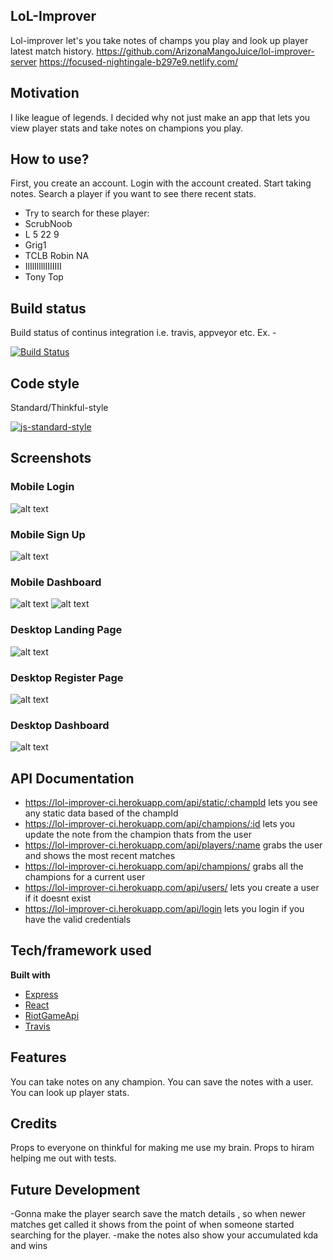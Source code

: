 ## LoL-Improver
Lol-improver let's you take notes of champs you play and look up player latest match history.
https://github.com/ArizonaMangoJuice/lol-improver-server
https://focused-nightingale-b297e9.netlify.com/

## Motivation
I like league of legends. I decided why not just make an app that lets you view player stats and take notes on champions you play.

## How to use?
First, you create an account. Login with the account created. Start taking notes. Search a player if you want to see there recent stats.
- Try to search for these player:
- ScrubNoob
- L 5 22 9
- Grig1
- TCLB Robin NA
- IlIlIllllIIIIIII
- Tony Top

## Build status
Build status of continus integration i.e. travis, appveyor etc. Ex. - 

[![Build Status](https://travis-ci.org/ArizonaMangoJuice/lol-improver-server.svg?branch=master)](https://travis-ci.org/ArizonaMangoJuice/lol-improver-server.svg?branch=master)

## Code style
Standard/Thinkful-style

[![js-standard-style](https://img.shields.io/badge/code%20style-standard-brightgreen.svg?style=flat)](https://github.com/feross/standard)
 
## Screenshots
### Mobile Login
![alt text](https://gdurl.com/vp-T)

### Mobile Sign Up

![alt text](https://doc-0k-28-docs.googleusercontent.com/docs/securesc/ha0ro937gcuc7l7deffksulhg5h7mbp1/qpa2o35dbbe681k4ammuoksnm34te05t/1528725600000/04640128816426817059/*/1jRutzYyH5SFtFk61JrX9WSzSQwBbBSB4)

### Mobile Dashboard

![alt text](https://doc-0g-28-docs.googleusercontent.com/docs/securesc/ha0ro937gcuc7l7deffksulhg5h7mbp1/qi50rfgonh1bdc225gsm7t2utidognlt/1528725600000/04640128816426817059/*/1S2rz5jDjpRKeec4xH4xmwhmkn9LkwFNh)
![alt text](https://doc-00-28-docs.googleusercontent.com/docs/securesc/ha0ro937gcuc7l7deffksulhg5h7mbp1/b7ok2i1olp5js7rdf8u1245ne4ele9lc/1528725600000/04640128816426817059/*/123dqKRQj8KpKuX6BBFn5E0Hp1pCnNj3e)

### Desktop Landing Page
![alt text](https://doc-0c-28-docs.googleusercontent.com/docs/securesc/ha0ro937gcuc7l7deffksulhg5h7mbp1/1gkgrsn9if95ue4sql0urn48jku6dnkq/1528725600000/04640128816426817059/*/1i7yIPdoD50cQYhD5qd6L6yWhGxPw5NRN)

### Desktop Register Page
![alt text](https://doc-10-28-docs.googleusercontent.com/docs/securesc/ha0ro937gcuc7l7deffksulhg5h7mbp1/eilhlj5q2jgofguhs80okjdvpavss1dj/1528725600000/04640128816426817059/*/14EbupRvvihLV2AqOuqyR8ucjMmv0i-kr)

### Desktop Dashboard
![alt text](https://doc-0o-28-docs.googleusercontent.com/docs/securesc/ha0ro937gcuc7l7deffksulhg5h7mbp1/jmve1or2dlnt07125s19vtg7kerlohb6/1528725600000/04640128816426817059/*/1tmtqU0UkedJzgEvyHY4okO0ia7a_ckdF)

## API Documentation
- https://lol-improver-ci.herokuapp.com/api/static/:champId
    lets you see any static data based of the champId
- https://lol-improver-ci.herokuapp.com/api/champions/:id
    lets you update the note from the champion thats from the user
- https://lol-improver-ci.herokuapp.com/api/players/:name
    grabs the user and shows the most recent matches
- https://lol-improver-ci.herokuapp.com/api/champions/
    grabs all the champions for a current user
- https://lol-improver-ci.herokuapp.com/api/users/
    lets you create a user if it doesnt exist
- https://lol-improver-ci.herokuapp.com/api/login
    lets you login if you have the valid credentials

    

## Tech/framework used

<b>Built with</b>
- [Express](https://expressjs.com/)
- [React](https://reactjs.org/)
- [RiotGameApi](https://developer.riotgames.com/)
- [Travis](https://travis-ci.org)

## Features
You can take notes on any champion.
You can save the notes with a user.
You can look up player stats.

## Credits
Props to everyone on thinkful for making me use my brain. Props to hiram helping me out with tests. 

## Future Development
-Gonna make the player search save the match details , so when newer matches get called it shows from the point of when someone started searching for the player.
-make the notes also show your accumulated kda and wins

